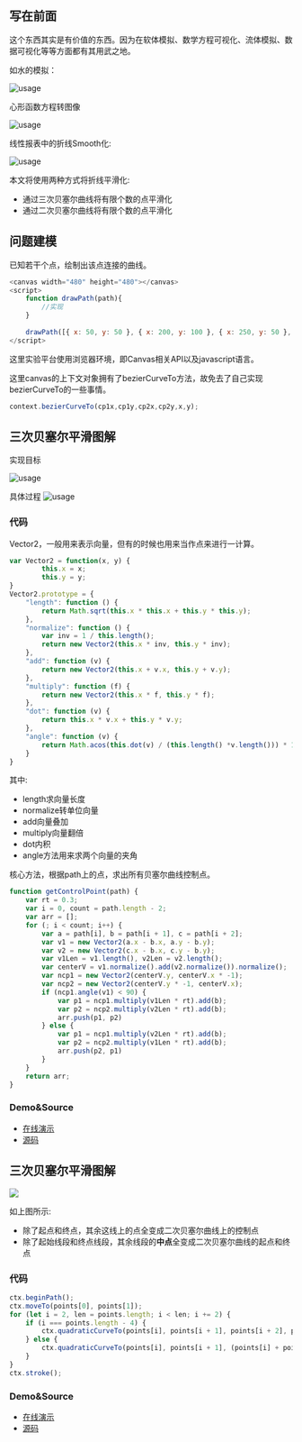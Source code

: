 ﻿## 写在前面
这个东西其实是有价值的东西。因为在软体模拟、数学方程可视化、流体模拟、数据可视化等等方面都有其用武之地。

如水的模拟：

![usage](http://images0.cnblogs.com/blog2015/105416/201508/251939571561058.png)

心形函数方程转图像

![usage](http://images0.cnblogs.com/blog2015/105416/201508/251940011098732.png)

线性报表中的折线Smooth化:

![usage](http://images0.cnblogs.com/blog2015/105416/201508/251939511257781.png)

本文将使用两种方式将折线平滑化:

* 通过三次贝塞尔曲线将有限个数的点平滑化
* 通过二次贝塞尔曲线将有限个数的点平滑化

## 问题建模
已知若干个点，绘制出该点连接的曲线。


```javascript
<canvas width="480" height="480"></canvas>
<script>
    function drawPath(path){
        //实现
    }
    
    drawPath([{ x: 50, y: 50 }, { x: 200, y: 100 }, { x: 250, y: 50 }, { x: 350, y: 150 }, { x: 370, y: 100 }, { x: 570, y: 200 }])
</script>
```

这里实验平台使用浏览器环境，即Canvas相关API以及javascript语言。

这里canvas的上下文对象拥有了bezierCurveTo方法，故免去了自己实现bezierCurveTo的一些事情。

```javascript
context.bezierCurveTo(cp1x,cp1y,cp2x,cp2y,x,y);
```


## 三次贝塞尔平滑图解
实现目标

![usage](http://images0.cnblogs.com/blog2015/105416/201508/252022052033323.png)

具体过程
![usage](http://images0.cnblogs.com/blog2015/105416/201508/252022149062488.png)


### 代码
Vector2，一般用来表示向量，但有的时候也用来当作点来进行一计算。
```javascript
var Vector2 = function(x, y) {
        this.x = x;
        this.y = y;
}
Vector2.prototype = {
    "length": function () {
        return Math.sqrt(this.x * this.x + this.y * this.y);
    },
    "normalize": function () {
        var inv = 1 / this.length();
        return new Vector2(this.x * inv, this.y * inv);
    },
    "add": function (v) {
        return new Vector2(this.x + v.x, this.y + v.y);
    },
    "multiply": function (f) {
        return new Vector2(this.x * f, this.y * f);
    },
    "dot": function (v) {
        return this.x * v.x + this.y * v.y;
    },
    "angle": function (v) {
        return Math.acos(this.dot(v) / (this.length() *v.length())) * 180 / Math.PI;
    }
}
```
其中:

* length求向量长度
* normalize转单位向量
* add向量叠加
* multiply向量翻倍
* dot内积
* angle方法用来求两个向量的夹角

核心方法，根据path上的点，求出所有贝塞尔曲线控制点。

```javascript
function getControlPoint(path) {
    var rt = 0.3;
    var i = 0, count = path.length - 2;
    var arr = [];
    for (; i < count; i++) {
        var a = path[i], b = path[i + 1], c = path[i + 2];
        var v1 = new Vector2(a.x - b.x, a.y - b.y);
        var v2 = new Vector2(c.x - b.x, c.y - b.y);
        var v1Len = v1.length(), v2Len = v2.length();
        var centerV = v1.normalize().add(v2.normalize()).normalize();
        var ncp1 = new Vector2(centerV.y, centerV.x * -1);
        var ncp2 = new Vector2(centerV.y * -1, centerV.x);
        if (ncp1.angle(v1) < 90) {
            var p1 = ncp1.multiply(v1Len * rt).add(b);
            var p2 = ncp2.multiply(v2Len * rt).add(b);
            arr.push(p1, p2)
        } else {
            var p1 = ncp1.multiply(v2Len * rt).add(b);
            var p2 = ncp2.multiply(v1Len * rt).add(b);
            arr.push(p2, p1)
        }
    }
    return arr;
}
```

### Demo&Source

* [在线演示](https://alloyteam.github.io/curvejs/asset/smooth.html)
* [源码](https://github.com/AlloyTeam/curvejs/blob/master/asset/smooth.html)

## 三次贝塞尔平滑图解

![](http://images2015.cnblogs.com/blog/105416/201705/105416-20170508113858863-1718221525.jpg)

如上图所示:

* 除了起点和终点，其余这线上的点全变成二次贝塞尔曲线上的控制点
* 除了起始线段和终点线段，其余线段的**中点**全变成二次贝塞尔曲线的起点和终点

### 代码

``` js
ctx.beginPath();
ctx.moveTo(points[0], points[1]);
for (let i = 2, len = points.length; i < len; i += 2) {
    if (i === points.length - 4) {
        ctx.quadraticCurveTo(points[i], points[i + 1], points[i + 2], points[i + 3]);
    } else {
        ctx.quadraticCurveTo(points[i], points[i + 1], (points[i] + points[i + 2]) / 2, ((points[i + 1] + points[i + 3]) / 2));
    }
}
ctx.stroke();
``` 

### Demo&Source

* [在线演示](https://alloyteam.github.io/curvejs/asset/smooth2.html)
* [源码](https://github.com/AlloyTeam/curvejs/blob/master/src/smooth-curve.js)